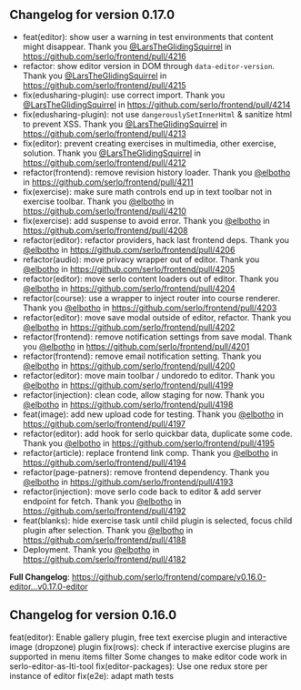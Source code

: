 ## Changelog for version 0.17.0

- feat(editor): show user a warning in test environments that content might disappear. Thank you [@LarsTheGlidingSquirrel](https://github.com/LarsTheGlidingSquirrel) in https://github.com/serlo/frontend/pull/4216
- refactor: show editor version in DOM through `data-editor-version`. Thank you [@LarsTheGlidingSquirrel](https://github.com/LarsTheGlidingSquirrel) in https://github.com/serlo/frontend/pull/4215
- fix(edusharing-plugin): use correct import. Thank you [@LarsTheGlidingSquirrel](https://github.com/LarsTheGlidingSquirrel) in https://github.com/serlo/frontend/pull/4214
- fix(edusharing-plugin): not use `dangerouslySetInnerHtml` & sanitize html to prevent XSS. Thank you [@LarsTheGlidingSquirrel](https://github.com/LarsTheGlidingSquirrel) in https://github.com/serlo/frontend/pull/4213
- fix(editor): prevent creating exercises in multimedia, other exercise, solution. Thank you [@LarsTheGlidingSquirrel](https://github.com/LarsTheGlidingSquirrel) in https://github.com/serlo/frontend/pull/4212
- refactor(frontend): remove revision history loader. Thank you [@elbotho](https://github.com/elbotho) in https://github.com/serlo/frontend/pull/4211
- fix(exercise): make sure math controls end up in text toolbar not in exercise toolbar. Thank you [@elbotho](https://github.com/elbotho) in https://github.com/serlo/frontend/pull/4210
- fix(exercise): add suspense to avoid error. Thank you [@elbotho](https://github.com/elbotho) in https://github.com/serlo/frontend/pull/4208
- refactor(editor): refactor providers, hack last frontend deps. Thank you [@elbotho](https://github.com/elbotho) in https://github.com/serlo/frontend/pull/4206
- refactor(audio): move privacy wrapper out of editor. Thank you [@elbotho](https://github.com/elbotho) in https://github.com/serlo/frontend/pull/4205
- refactor(editor): move serlo content loaders out of editor. Thank you [@elbotho](https://github.com/elbotho) in https://github.com/serlo/frontend/pull/4204
- refactor(course): use a wrapper to inject router into course renderer. Thank you [@elbotho](https://github.com/elbotho) in https://github.com/serlo/frontend/pull/4203
- refactor(editor): move save modal outside of editor, refactor. Thank you [@elbotho](https://github.com/elbotho) in https://github.com/serlo/frontend/pull/4202
- refactor(frontend): remove notification settings from save modal. Thank you [@elbotho](https://github.com/elbotho) in https://github.com/serlo/frontend/pull/4201
- refactor(frontend): remove email notification setting. Thank you [@elbotho](https://github.com/elbotho) in https://github.com/serlo/frontend/pull/4200
- refactor(editor): move main toolbar / undoredo to editor. Thank you [@elbotho](https://github.com/elbotho) in https://github.com/serlo/frontend/pull/4199
- refactor(injection): clean code, allow staging for now. Thank you [@elbotho](https://github.com/elbotho) in https://github.com/serlo/frontend/pull/4198
- feat(image): add new upload code for testing. Thank you [@elbotho](https://github.com/elbotho) in https://github.com/serlo/frontend/pull/4197
- refactor(editor): add hook for serlo quickbar data, duplicate some code. Thank you [@elbotho](https://github.com/elbotho) in https://github.com/serlo/frontend/pull/4195
- refactor(article): replace frontend link comp. Thank you [@elbotho](https://github.com/elbotho) in https://github.com/serlo/frontend/pull/4194
- refactor(page-patners): remove frontend dependency. Thank you [@elbotho](https://github.com/elbotho) in https://github.com/serlo/frontend/pull/4193
- refactor(injection): move serlo code back to editor & add server endpoint for fetch. Thank you [@elbotho](https://github.com/elbotho) in https://github.com/serlo/frontend/pull/4192
- feat(blanks): hide exercise task until child plugin is selected, focus child plugin after selection. Thank you [@elbotho](https://github.com/elbotho) in https://github.com/serlo/frontend/pull/4188
- Deployment. Thank you [@elbotho](https://github.com/elbotho) in https://github.com/serlo/frontend/pull/4182

**Full Changelog**: https://github.com/serlo/frontend/compare/v0.16.0-editor...v0.17.0-editor

## Changelog for version 0.16.0

feat(editor): Enable gallery plugin, free text exercise plugin and interactive image (dropzone) plugin
fix(rows): check if interactive exercise plugins are supported in menu items filter
Some changes to make editor code work in serlo-editor-as-lti-tool
fix(editor-packages): Use one redux store per instance of editor
fix(e2e): adapt math tests
